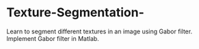# Texture-Segmentation-
Learn to segment different textures in an image using Gabor filter. Implement Gabor filter in Matlab. 
